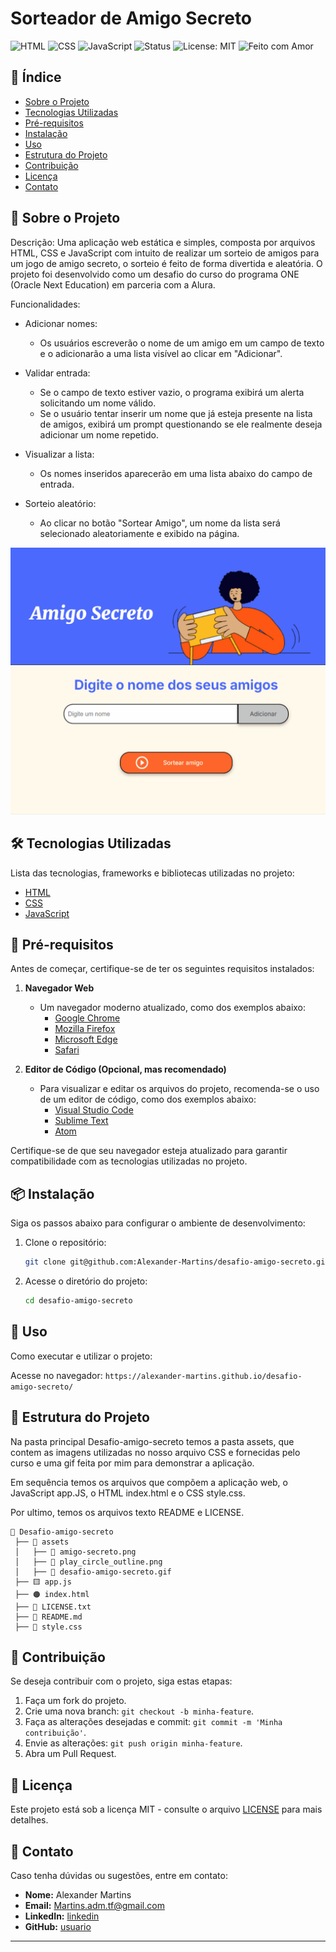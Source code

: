 # Sorteador de Amigo Secreto

![HTML](https://img.shields.io/badge/HTML-E34F26?style=for-the-badge&logo=html5&logoColor=white) ![CSS](https://img.shields.io/badge/CSS-1572B6?style=for-the-badge&logo=css3&logoColor=white) ![JavaScript](https://img.shields.io/badge/JavaScript-F7DF1E?style=for-the-badge&logo=javascript&logoColor=black) ![Status](https://img.shields.io/badge/status-completo-yellow) ![License: MIT](https://img.shields.io/badge/license-MIT-blue.svg) ![Feito com Amor](https://img.shields.io/badge/feito%20com-%E2%9D%A4-purple)

## 📌 Índice

- [Sobre o Projeto](#sobre-o-projeto)
- [Tecnologias Utilizadas](#tecnologias-utilizadas)
- [Pré-requisitos](#pré-requisitos)
- [Instalação](#instalação)
- [Uso](#uso)
- [Estrutura do Projeto](#estrutura-do-projeto)
- [Contribuição](#contribuição)
- [Licença](#licença)
- [Contato](#contato)

## 📖 Sobre o Projeto

Descrição: Uma aplicação web estática e simples, composta por arquivos HTML, CSS e JavaScript com intuito de realizar um sorteio de amigos para um jogo de amigo secreto, o sorteio é feito de forma divertida e aleatória. O projeto foi desenvolvido como um desafio do curso do programa ONE (Oracle Next Education) em parceria com a Alura.

Funcionalidades:

- Adicionar nomes: 
    - Os usuários escreverão o nome de um amigo em um campo de texto e o adicionarão a uma lista visível ao clicar em "Adicionar".

- Validar entrada: 
    - Se o campo de texto estiver vazio, o programa exibirá um alerta solicitando um nome válido.
    - Se o usuário tentar inserir um nome que já esteja presente na lista de amigos, exibirá um prompt questionando se ele realmente deseja adicionar um nome repetido.

- Visualizar a lista: 
    - Os nomes inseridos aparecerão em uma lista abaixo do campo de entrada.

- Sorteio aleatório: 
    - Ao clicar no botão "Sortear Amigo", um nome da lista será selecionado aleatoriamente e exibido na página.

![Demonstração da Aplicação](assets/desafio-amigo-secreto.gif)

## 🛠 Tecnologias Utilizadas

Lista das tecnologias, frameworks e bibliotecas utilizadas no projeto:

- [HTML](https://developer.mozilla.org/en-US/docs/Web/HTML)  
- [CSS](https://developer.mozilla.org/en-US/docs/Web/CSS)  
- [JavaScript](https://developer.mozilla.org/en-US/docs/Web/JavaScript)  

## 🔧 Pré-requisitos

Antes de começar, certifique-se de ter os seguintes requisitos instalados:

1. **Navegador Web**  
   - Um navegador moderno atualizado, como dos exemplos abaixo:  
     - [Google Chrome](https://www.google.com/chrome/)  
     - [Mozilla Firefox](https://www.mozilla.org/firefox/)  
     - [Microsoft Edge](https://www.microsoft.com/edge)  
     - [Safari](https://www.apple.com/safari/)  

2. **Editor de Código (Opcional, mas recomendado)**  
   - Para visualizar e editar os arquivos do projeto, recomenda-se o uso de um editor de código, como dos exemplos abaixo:  
     - [Visual Studio Code](https://code.visualstudio.com/)  
     - [Sublime Text](https://www.sublimetext.com/)  
     - [Atom](https://atom.io/)  

Certifique-se de que seu navegador esteja atualizado para garantir compatibilidade com as tecnologias utilizadas no projeto.

## 📦 Instalação

Siga os passos abaixo para configurar o ambiente de desenvolvimento:

1. Clone o repositório:
   ```sh
   git clone git@github.com:Alexander-Martins/desafio-amigo-secreto.git
   ```
2. Acesse o diretório do projeto:
   ```sh
   cd desafio-amigo-secreto
   ```

## 🚀 Uso

Como executar e utilizar o projeto:

Acesse no navegador: `https://alexander-martins.github.io/desafio-amigo-secreto/`

## 📁 Estrutura do Projeto

Na pasta principal Desafio-amigo-secreto temos a pasta assets, que contem as imagens utilizadas no nosso arquivo CSS e fornecidas pelo curso e uma gif feita por mim para demonstrar a aplicação. 

Em sequência temos os arquivos que compõem a aplicação web, o JavaScript app.JS, o HTML index.html e o CSS style.css.

Por ultimo, temos os arquivos texto README e LICENSE.

```
📂 Desafio-amigo-secreto
 ├── 📁 assets
 │   ├── 📸 amigo-secreto.png
 │   ├── 📸 play_circle_outline.png
 │   ├── 📸 desafio-amigo-secreto.gif
 ├── 🟨 app.js
 ├── 🟠 index.html
 ├── 📄 LICENSE.txt
 ├── 📄 README.md
 ├── 🔵 style.css
```

## 🤝 Contribuição

Se deseja contribuir com o projeto, siga estas etapas:

1. Faça um fork do projeto.
2. Crie uma nova branch: `git checkout -b minha-feature`.
3. Faça as alterações desejadas e commit: `git commit -m 'Minha contribuição'`.
4. Envie as alterações: `git push origin minha-feature`.
5. Abra um Pull Request.

## 📜 Licença

Este projeto está sob a licença MIT - consulte o arquivo [LICENSE](LICENSE) para mais detalhes.

## 📩 Contato

Caso tenha dúvidas ou sugestões, entre em contato:

- **Nome:** Alexander Martins
- **Email:** Martins.adm.tf@gmail.com
- **LinkedIn:** [linkedin](https://www.linkedin.com/in/alexander-martins-118562210/)
- **GitHub:** [usuario](https://github.com/Alexander-Martins)

---